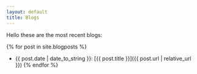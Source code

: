 ```yaml
---
layout: default
title: Blogs
---
```


Hello these are the most recent blogs:


{% for post in site.blogposts %}
- {{ post.date | date_to_string }}: [{{ post.title }}]({{ post.url | relative_url }})
{% endfor %}